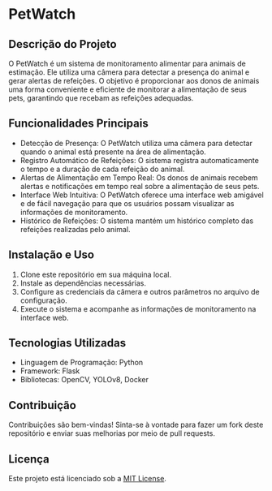 # PetWatch

## Descrição do Projeto

O PetWatch é um sistema de monitoramento alimentar para animais de estimação. Ele utiliza uma câmera para detectar a presença do animal e gerar alertas de refeições. O objetivo é proporcionar aos donos de animais uma forma conveniente e eficiente de monitorar a alimentação de seus pets, garantindo que recebam as refeições adequadas.

## Funcionalidades Principais
- Detecção de Presença: O PetWatch utiliza uma câmera para detectar quando o animal está presente na área de alimentação.
- Registro Automático de Refeições: O sistema registra automaticamente o tempo e a duração de cada refeição do animal.
- Alertas de Alimentação em Tempo Real: Os donos de animais recebem alertas e notificações em tempo real sobre a alimentação de seus pets.
- Interface Web Intuitiva: O PetWatch oferece uma interface web amigável e de fácil navegação para que os usuários possam visualizar as informações de monitoramento.
- Histórico de Refeições: O sistema mantém um histórico completo das refeições realizadas pelo animal.

## Instalação e Uso
1. Clone este repositório em sua máquina local.
2. Instale as dependências necessárias.
3. Configure as credenciais da câmera e outros parâmetros no arquivo de configuração.
4. Execute o sistema e acompanhe as informações de monitoramento na interface web.

## Tecnologias Utilizadas
- Linguagem de Programação: Python
- Framework: Flask
- Bibliotecas: OpenCV, YOLOv8, Docker

## Contribuição
Contribuições são bem-vindas! Sinta-se à vontade para fazer um fork deste repositório e enviar suas melhorias por meio de pull requests.

## Licença
Este projeto está licenciado sob a [MIT License](LICENSE).
    
